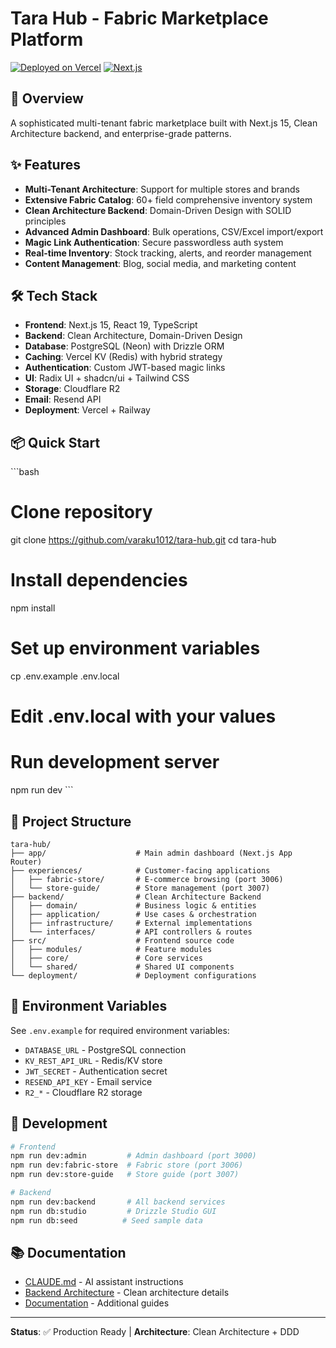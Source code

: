 # Tara Hub - Fabric Marketplace Platform

[![Deployed on Vercel](https://img.shields.io/badge/Deployed%20on-Vercel-black?style=for-the-badge&logo=vercel)](https://tara-hub.vercel.app)
[![Next.js](https://img.shields.io/badge/Next.js-15-black?style=for-the-badge&logo=next.js)](https://nextjs.org)

## 🚀 Overview

A sophisticated multi-tenant fabric marketplace built with Next.js 15, Clean Architecture backend, and enterprise-grade patterns.

## ✨ Features

- **Multi-Tenant Architecture**: Support for multiple stores and brands
- **Extensive Fabric Catalog**: 60+ field comprehensive inventory system
- **Clean Architecture Backend**: Domain-Driven Design with SOLID principles
- **Advanced Admin Dashboard**: Bulk operations, CSV/Excel import/export
- **Magic Link Authentication**: Secure passwordless auth system
- **Real-time Inventory**: Stock tracking, alerts, and reorder management
- **Content Management**: Blog, social media, and marketing content

## 🛠️ Tech Stack

- **Frontend**: Next.js 15, React 19, TypeScript
- **Backend**: Clean Architecture, Domain-Driven Design
- **Database**: PostgreSQL (Neon) with Drizzle ORM
- **Caching**: Vercel KV (Redis) with hybrid strategy
- **Authentication**: Custom JWT-based magic links
- **UI**: Radix UI + shadcn/ui + Tailwind CSS
- **Storage**: Cloudflare R2
- **Email**: Resend API
- **Deployment**: Vercel + Railway

## 📦 Quick Start

\`\`\`bash
# Clone repository
git clone https://github.com/varaku1012/tara-hub.git
cd tara-hub

# Install dependencies
npm install

# Set up environment variables
cp .env.example .env.local
# Edit .env.local with your values

# Run development server
npm run dev
\`\`\`

## 📁 Project Structure

```
tara-hub/
├── app/                    # Main admin dashboard (Next.js App Router)
├── experiences/            # Customer-facing applications
│   ├── fabric-store/       # E-commerce browsing (port 3006)
│   └── store-guide/        # Store management (port 3007)
├── backend/                # Clean Architecture Backend
│   ├── domain/             # Business logic & entities
│   ├── application/        # Use cases & orchestration
│   ├── infrastructure/     # External implementations
│   └── interfaces/         # API controllers & routes
├── src/                    # Frontend source code
│   ├── modules/            # Feature modules
│   ├── core/               # Core services
│   └── shared/             # Shared UI components
└── deployment/             # Deployment configurations
```

## 🔧 Environment Variables

See `.env.example` for required environment variables:
- `DATABASE_URL` - PostgreSQL connection
- `KV_REST_API_URL` - Redis/KV store
- `JWT_SECRET` - Authentication secret
- `RESEND_API_KEY` - Email service
- `R2_*` - Cloudflare R2 storage

## 🚀 Development

```bash
# Frontend
npm run dev:admin         # Admin dashboard (port 3000)
npm run dev:fabric-store  # Fabric store (port 3006)
npm run dev:store-guide   # Store guide (port 3007)

# Backend
npm run dev:backend       # All backend services
npm run db:studio         # Drizzle Studio GUI
npm run db:seed          # Seed sample data
```

## 📚 Documentation

- [CLAUDE.md](./CLAUDE.md) - AI assistant instructions
- [Backend Architecture](./backend/README.md) - Clean architecture details
- [Documentation](./docs/) - Additional guides

---

**Status**: ✅ Production Ready | **Architecture**: Clean Architecture + DDD
